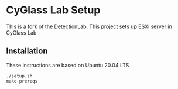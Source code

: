 # CyGlass Lab Setup
This is a fork of the DetectionLab.  This project sets up ESXi server in CyGlass Lab

## Installation
These instructions are based on Ubuntu 20.04 LTS

```
./setup.sh
make prereqs
```
